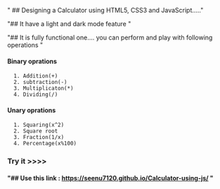 " ## Designing a Calculator using HTML5, CSS3 and JavaScript....."

"## It have a light and dark mode feature "

"## It is fully functional one.... you can perform and play with following operations "
   
   #### Binary oprations
      1. Addition(+)
      2. subtraction(-)
      3. Multiplicaton(*)
      4. Dividing(/)
   
   #### Unary oprations
      1. Squaring(x^2)
      2. Square root
      3. Fraction(1/x)
      4. Percentage(x%100)
      
  
### Try it >>>>
#### "## Use this link :  https://seenu7120.github.io/Calculator-using-js/ "

